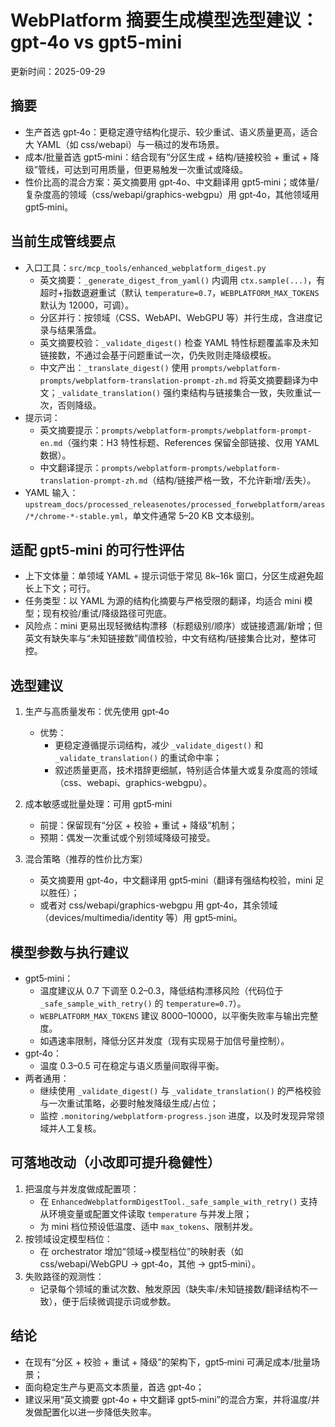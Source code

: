 # WebPlatform 摘要生成模型选型建议：gpt‑4o vs gpt5‑mini

更新时间：2025-09-29

## 摘要
- 生产首选 gpt‑4o：更稳定遵守结构化提示、较少重试、语义质量更高，适合大 YAML（如 css/webapi）与一稿过的发布场景。
- 成本/批量首选 gpt5‑mini：结合现有“分区生成 + 结构/链接校验 + 重试 + 降级”管线，可达到可用质量，但更易触发一次重试或降级。
- 性价比高的混合方案：英文摘要用 gpt‑4o、中文翻译用 gpt5‑mini；或体量/复杂度高的领域（css/webapi/graphics-webgpu）用 gpt‑4o，其他领域用 gpt5‑mini。

## 当前生成管线要点
- 入口工具：`src/mcp_tools/enhanced_webplatform_digest.py`
  - 英文摘要：`_generate_digest_from_yaml()` 内调用 `ctx.sample(...)`，有超时+指数退避重试（默认 `temperature=0.7`，`WEBPLATFORM_MAX_TOKENS` 默认为 12000，可调）。
  - 分区并行：按领域（CSS、WebAPI、WebGPU 等）并行生成，含进度记录与结果落盘。
  - 英文摘要校验：`_validate_digest()` 检查 YAML 特性标题覆盖率及未知链接数，不通过会基于问题重试一次，仍失败则走降级模板。
  - 中文产出：`_translate_digest()` 使用 `prompts/webplatform-prompts/webplatform-translation-prompt-zh.md` 将英文摘要翻译为中文；`_validate_translation()` 强约束结构与链接集合一致，失败重试一次，否则降级。
- 提示词：
  - 英文摘要提示：`prompts/webplatform-prompts/webplatform-prompt-en.md`（强约束：H3 特性标题、References 保留全部链接、仅用 YAML 数据）。
  - 中文翻译提示：`prompts/webplatform-prompts/webplatform-translation-prompt-zh.md`（结构/链接严格一致，不允许新增/丢失）。
- YAML 输入：`upstream_docs/processed_releasenotes/processed_forwebplatform/areas/*/chrome-*-stable.yml`，单文件通常 5–20 KB 文本级别。

## 适配 gpt5‑mini 的可行性评估
- 上下文体量：单领域 YAML + 提示词低于常见 8k–16k 窗口，分区生成避免超长上下文；可行。
- 任务类型：以 YAML 为源的结构化摘要与严格受限的翻译，均适合 mini 模型；现有校验/重试/降级路径可兜底。
- 风险点：mini 更易出现轻微结构漂移（标题级别/顺序）或链接遗漏/新增；但英文有缺失率与“未知链接数”阈值校验，中文有结构/链接集合比对，整体可控。

## 选型建议
1) 生产与高质量发布：优先使用 gpt‑4o
   - 优势：
     - 更稳定遵循提示词结构，减少 `_validate_digest()` 和 `_validate_translation()` 的重试命中率；
     - 叙述质量更高，技术措辞更细腻，特别适合体量大或复杂度高的领域（css、webapi、graphics-webgpu）。

2) 成本敏感或批量处理：可用 gpt5‑mini
   - 前提：保留现有“分区 + 校验 + 重试 + 降级”机制；
   - 预期：偶发一次重试或个别领域降级可接受。

3) 混合策略（推荐的性价比方案）
   - 英文摘要用 gpt‑4o，中文翻译用 gpt5‑mini（翻译有强结构校验，mini 足以胜任）；
   - 或者对 css/webapi/graphics-webgpu 用 gpt‑4o，其余领域（devices/multimedia/identity 等）用 gpt5‑mini。

## 模型参数与执行建议
- gpt5‑mini：
  - 温度建议从 0.7 下调至 0.2–0.3，降低结构漂移风险（代码位于 `_safe_sample_with_retry()` 的 `temperature=0.7`）。
  - `WEBPLATFORM_MAX_TOKENS` 建议 8000–10000，以平衡失败率与输出完整度。
  - 如遇速率限制，降低分区并发度（现有实现易于加信号量控制）。
- gpt‑4o：
  - 温度 0.3–0.5 可在稳定与语义质量间取得平衡。
- 两者通用：
  - 继续使用 `_validate_digest()` 与 `_validate_translation()` 的严格校验与一次重试策略，必要时触发降级生成/占位；
  - 监控 `.monitoring/webplatform-progress.json` 进度，以及时发现异常领域并人工复核。

## 可落地改动（小改即可提升稳健性）
1. 把温度与并发度做成配置项：
   - 在 `EnhancedWebplatformDigestTool._safe_sample_with_retry()` 支持从环境变量或配置文件读取 `temperature` 与并发上限；
   - 为 mini 档位预设低温度、适中 `max_tokens`、限制并发。
2. 按领域设定模型档位：
   - 在 orchestrator 增加“领域→模型档位”的映射表（如 css/webapi/WebGPU → gpt‑4o，其他 → gpt5‑mini）。
3. 失败路径的观测性：
   - 记录每个领域的重试次数、触发原因（缺失率/未知链接数/翻译结构不一致），便于后续微调提示词或参数。

## 结论
- 在现有“分区 + 校验 + 重试 + 降级”的架构下，gpt5‑mini 可满足成本/批量场景；
- 面向稳定生产与更高文本质量，首选 gpt‑4o；
- 建议采用“英文摘要 gpt‑4o + 中文翻译 gpt5‑mini”的混合方案，并将温度/并发做配置化以进一步降低失败率。

